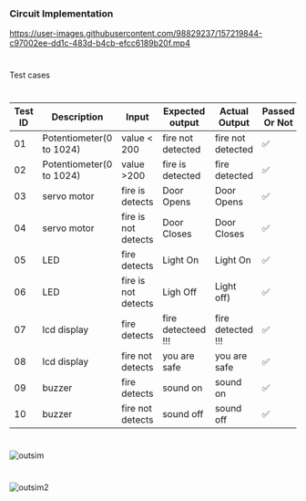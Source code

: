 ### Circuit Implementation
https://user-images.githubusercontent.com/98829237/157219844-c97002ee-dd1c-483d-b4cb-efcc6189b20f.mp4
#
Test cases
#
| Test ID | Description | Input | Expected output | Actual Output | Passed Or Not |
| --- | --- | --- | --- | --- | --- |
| 01 | Potentiometer(0 to 1024) | value < 200 | fire not detected | fire not detected | ✅ |
| 02 | Potentiometer(0 to 1024) | value >200 | fire is detected | fire detected | ✅ |
| 03 | servo motor | fire is detects | Door Opens | Door Opens | ✅ |
| 04 | servo motor | fire is not detects | Door Closes | Door Closes | ✅ |
| 05 | LED | fire detects | Light On  | Light On  | ✅ |
| 06 | LED | fire is not detects | Ligh  Off | Light off) | ✅ |
| 07 | lcd display | fire detects | fire detecteed !!! | fire detected !!! | ✅ |
| 08 | lcd display | fire not detects | you are safe | you are safe | ✅ |
| 09 | buzzer | fire detects| sound on | sound on | ✅ |
| 10 | buzzer | fire not detects | sound off | sound off | ✅ |
#

![outsim](https://user-images.githubusercontent.com/98829237/156992756-abed7fb7-a94b-4875-b96d-bdd1d976bda3.jpeg)
#
![outsim2](https://user-images.githubusercontent.com/98829237/156992933-87eaec44-0378-4f61-910b-d285d6f29a9d.jpeg)
